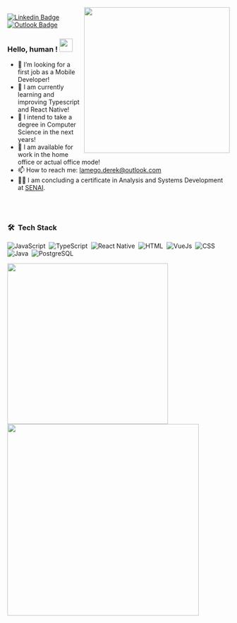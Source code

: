
 <img align="right" src="https://64.media.tumblr.com/668d105fc2701311bfcef33d2771a40e/370b02f259511df9-d6/s1280x1920/b22c8e6e834c0722cf2951aedfcb90bddfef8f87.gif" width="330"/>


[![Linkedin Badge](https://img.shields.io/badge/-LinkedIn-blue?style=flat-square&logo=Linkedin&logoColor=white&link=https://www.linkedin.com/in/dereklamego/)](https://www.linkedin.com/in/dereklamego/)  [![Outlook Badge](https://img.shields.io/badge/email--000?style=social&logo=microsoft-outlook&logoColor=0078d4&link=mailto:derek.lamego@outlook.com)](mailto:derek.lamego@uotlook.com)

### Hello, human ! <img src="https://raw.githubusercontent.com/kaueMarques/kaueMarques/master/hi.gif" width="30px">

- :rocket: I’m looking for a first job as a Mobile Developer!
- 🔭 I am currently learning and improving Typescript and React Native!
- 🤔 I intend to take a degree in Computer Science in the next years!
- 💬 I am available for work in the home office or actual office mode!
- 📫 How to reach me: lamego.derek@outlook.com
- :man_technologist: I am concluding a certificate in Analysis and Systems Development at [SENAI](http://senaiweb.fieb.org.br/senai2/cursos/desenvolvimento-de-sistemas).


<br><br>
 ### 🛠 &nbsp;Tech Stack
 
![JavaScript](https://img.shields.io/badge/-JavaScript-05122A?style=flat&logo=javascript)&nbsp;
![TypeScript](https://img.shields.io/badge/-TypeScript-05122A?style=flat&logo=typescript)&nbsp;
![React Native](https://img.shields.io/badge/-React%20Native-05122A?style=flat&logo=react)&nbsp;
![HTML](https://img.shields.io/badge/-HTML-05122A?style=flat&logo=HTML5)&nbsp;
![VueJs](https://img.shields.io/badge/-Vue.JS-05122A?style=flat&logo=vue.js)&nbsp;
![CSS](https://img.shields.io/badge/-CSS-05122A?style=flat&logo=CSS3&logoColor=1572B6)&nbsp;
![Java](https://img.shields.io/badge/-Java-05122A?style=flat&logo=java)&nbsp;
![PostgreSQL](https://img.shields.io/badge/-PostgreSQL-05122A?style=flat&logo=postgresql)&nbsp;


<p align="left">
   
  <img width="364px" src="https://github-readme-stats.vercel.app/api/top-langs/?username=dereklamego&hide=objective-c&layout=compact&theme=tokyonight&" /> 
  <img width="434px" src="https://github-readme-stats.vercel.app/api?username=dereklamego&theme=radical&show_icons=true" />
  
</p>
